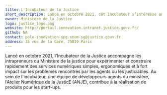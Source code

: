 ```yaml
---
title: L'Incubateur de la Justice
short_description: Lancé en octobre 2021, cet incubateur s’intéresse aux problèmes rencontrés par <span class="fr-text--bold">les agents ou les justiciables</span>.
owner: Ministère de la Justice
logo: justice_logo.png
website: http://portail.innovation.intranet.justice.gouv.fr/
github: NA
contact: pole-innovation-spg.snum-sg@justice.gouv.fr
address: 35 rue de la Gare, 75019 Paris
---
```


Lancé en octobre 2021, l'Incubateur de la Justice accompagne les intrapreneurs du Ministère de la justice pour expérimenter et construire rapidement des services numériques simples, ergonomiques et à fort impact sur les problèmes rencontrés par les agents ou les justiciables. Au sein de l'incubateur, une équipe de développeurs agents du ministère, l’Atelier Numérique de la JusticE (ANJE), contribue à la réalisation de produits pour les start-ups.

